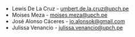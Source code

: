   -  Lewis De La Cruz - umbert.de.la.cruz@upch.pe
  -  Moises Meza - moises.meza@upch.pe
  -  José Alonso Cáceres - jo.alonsok@gmail.com
  -  Julissa Venancio - julissa.venancio@upch.pe
